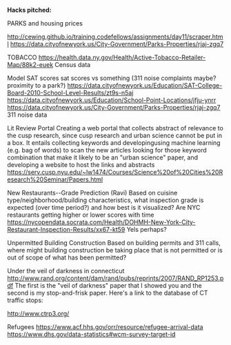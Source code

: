 **Hacks pitched:**


PARKS and housing prices

http://cewing.github.io/training.codefellows/assignments/day11/scraper.html
https://data.cityofnewyork.us/City-Government/Parks-Properties/rjaj-zgq7

TOBACCO
https://health.data.ny.gov/Health/Active-Tobacco-Retailer-Map/88k2-euek
Census data

Model SAT scores
sat scores vs something (311 noise complaints maybe?  proximity to a park?)
https://data.cityofnewyork.us/Education/SAT-College-Board-2010-School-Level-Results/zt9s-n5aj
https://data.cityofnewyork.us/Education/School-Point-Locations/jfju-ynrr
https://data.cityofnewyork.us/City-Government/Parks-Properties/rjaj-zgq7
311 noise data

Lit Review Portal
Creating a web portal that collects abstract of relevance to the cusp research, since cusp research and urban science cannot be put in a box. It entails collecting keywords and developingusing machine learning (e.g. bag of words) to scan the new articles looking for those keyword combination that make it likely to be an "urban science" paper, and developing a website to host the links and abstracts 
https://serv.cusp.nyu.edu/~lw1474/Courses/Science%20of%20Cities%20Research%20Seminar/Papers.html

New Restaurants--Grade Prediction (Ravi)
Based on cuisine type/neighborhood/building characteristics, what inspection grade is expected  (over time period?) and how best is it visualized?
Are NYC restaurants getting higher or lower scores with time https://nycopendata.socrata.com/Health/DOHMH-New-York-City-Restaurant-Inspection-Results/xx67-kt59
Yels perhaps?

Unpermitted Building Construction
Based on building permits and 311 calls, where might building construction be taking place that is not permitted or is out of scope of what has been permitted?


Under the veil of darkness in connecticut
http://www.rand.org/content/dam/rand/pubs/reprints/2007/RAND_RP1253.pdf
The first is the "veil of darkness" paper that I showed you and the second is my stop-and-frisk paper.
Here's a link to the database of CT traffic stops:

http://www.ctrp3.org/

Refugees
https://www.acf.hhs.gov/orr/resource/refugee-arrival-data
https://www.dhs.gov/data-statistics#wcm-survey-target-id
